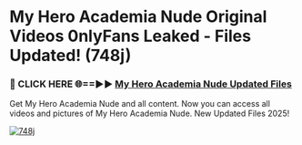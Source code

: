 # My Hero Academia Nude Original Videos 0nlyFans Leaked - Files Updated! (748j)

<h3>🔴 CLICK HERE 🌐==►► <a href="https://tinyurl.com/52m3yx9h" rel="nofollow">My Hero Academia Nude Updated Files</a></h3>

Get My Hero Academia Nude and all content. Now you can access all videos and pictures of My Hero Academia Nude. New Updated Files 2025!

[![748j](https://i.imgur.com/TnHtlc8.gif)](https://tinyurl.com/52m3yx9h)
